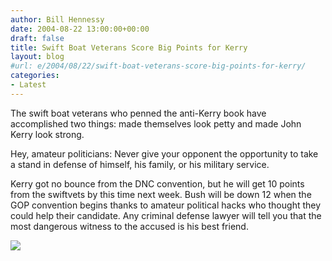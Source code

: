 ```yaml
---
author: Bill Hennessy
date: 2004-08-22 13:00:00+00:00
draft: false
title: Swift Boat Veterans Score Big Points for Kerry
layout: blog
#url: e/2004/08/22/swift-boat-veterans-score-big-points-for-kerry/
categories:
- Latest
---
```


The swift boat veterans who penned  the anti-Kerry book  have accomplished two things:  made themselves look petty and made John Kerry look strong.  
  
Hey, amateur politicians:  Never give your opponent the opportunity to take a stand in defense of himself, his family, or his military service.    
  
Kerry got no bounce from the DNC convention, but he will get 10 points from the swiftvets by this time next week.  Bush will be down 12 when the GOP convention begins thanks to amateur political hacks who thought they could help their candidate. Any criminal defense lawyer will tell you that the most dangerous witness to the accused is his best friend.   
  
![](https://blog.billhennessy.com/aggbug.aspx?PostID=638)

